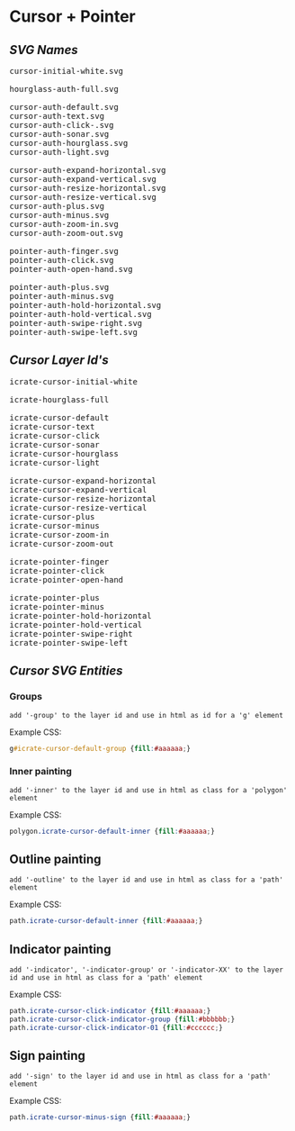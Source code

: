 # Cursor + Pointer
## *SVG Names*
<pre>
cursor-initial-white.svg

hourglass-auth-full.svg

cursor-auth-default.svg
cursor-auth-text.svg
cursor-auth-click-.svg
cursor-auth-sonar.svg
cursor-auth-hourglass.svg
cursor-auth-light.svg

cursor-auth-expand-horizontal.svg
cursor-auth-expand-vertical.svg
cursor-auth-resize-horizontal.svg
cursor-auth-resize-vertical.svg
cursor-auth-plus.svg
cursor-auth-minus.svg
cursor-auth-zoom-in.svg
cursor-auth-zoom-out.svg

pointer-auth-finger.svg
pointer-auth-click.svg
pointer-auth-open-hand.svg

pointer-auth-plus.svg
pointer-auth-minus.svg
pointer-auth-hold-horizontal.svg
pointer-auth-hold-vertical.svg
pointer-auth-swipe-right.svg
pointer-auth-swipe-left.svg
</pre>

## *Cursor Layer Id's*
<pre>
icrate-cursor-initial-white

icrate-hourglass-full

icrate-cursor-default
icrate-cursor-text
icrate-cursor-click
icrate-cursor-sonar
icrate-cursor-hourglass
icrate-cursor-light

icrate-cursor-expand-horizontal
icrate-cursor-expand-vertical
icrate-cursor-resize-horizontal
icrate-cursor-resize-vertical
icrate-cursor-plus
icrate-cursor-minus
icrate-cursor-zoom-in
icrate-cursor-zoom-out

icrate-pointer-finger
icrate-pointer-click
icrate-pointer-open-hand

icrate-pointer-plus
icrate-pointer-minus
icrate-pointer-hold-horizontal
icrate-pointer-hold-vertical
icrate-pointer-swipe-right
icrate-pointer-swipe-left
</pre>

## *Cursor SVG Entities*
### **Groups**
`add '-group' to the layer id and use in html as id for a 'g' element`

Example CSS:
```css
g#icrate-cursor-default-group {fill:#aaaaaa;}
```

### **Inner painting**
`add '-inner' to the layer id and use in html as class for a 'polygon' element`

Example CSS:
```css
polygon.icrate-cursor-default-inner {fill:#aaaaaa;}
```

## **Outline painting**
`add '-outline' to the layer id and use in html as class for a 'path' element`

Example CSS:
```css
path.icrate-cursor-default-inner {fill:#aaaaaa;}
```

## **Indicator painting**
`add '-indicator', '-indicator-group' or '-indicator-XX' to the layer id and use in html as class for a 'path' element`

Example CSS:
```css
path.icrate-cursor-click-indicator {fill:#aaaaaa;}
path.icrate-cursor-click-indicator-group {fill:#bbbbbb;}
path.icrate-cursor-click-indicator-01 {fill:#cccccc;}
```

## **Sign painting**
`add '-sign' to the layer id and use in html as class for a 'path' element`

Example CSS:
```css
path.icrate-cursor-minus-sign {fill:#aaaaaa;}
```